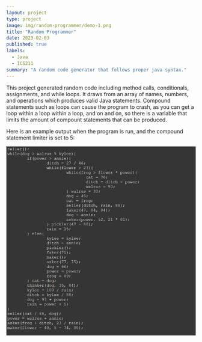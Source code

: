 ```yaml
---
layout: project
type: project
image: img/random-programmer/demo-1.png
title: "Random Programmer"
date: 2023-02-03
published: true
labels:
  - Java
  - ICS211
summary: "A random code generator that follows proper java syntax."
---
```

This project generated random code including method calls, conditionals, assignments, and while loops. It draws from an array of names, numbers, and operations which produces valid Java statements. Compound statements such as loops can cause the program to crash, as you can get a loop within a loop within a loop, and on and on, so there is a variable that limits the amount of compount statements that can be produced.

Here is an example output when the program is run, and the compound statement limiter is set to 5:                        

<img width="537" alt="image" src="../img/random-programmer/demo-1.png">
